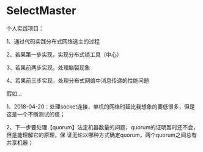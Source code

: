 # SelectMaster
个人实践项目：

1、通过代码实践分布式网络选主的过程

2、若果第一步实现，实现分布式锁工具（中心）

3、若果前两步实现，处理脑裂现象

4、若果前三步实现，处理分布式网络中消息传递的性能问题

假如...

1、2018-04-20：处理socket连接，单机的网络时延比我想象的要低很多，但是这是一个不断测试的值；

2、下一步要处理【quorum】法定机器数量的问题，quorum的证明暂时还不会，但是能理解它的原理，保
证无论以哪种方式确定quorum，两个quorum之间总有共享机器；